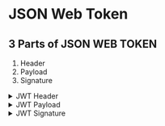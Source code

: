 <h1>JSON Web Token</h1> 
<h2>3 Parts of JSON WEB TOKEN</h2>
<ol>
  <li>Header</li>
  <li>Payload</li>
  <li>Signature</li>
</ol>
<details>
    <summary>JWT Header</summary>
  
  Contains the type of token to be created, and the signing algorithm you're going to use. The type is always 'JWT'
  
```
{
      'alg': 'HS256',  
      'typ': 'JWT'
}
```
</details>
<details>
    <summary>JWT Payload</summary>
  
 A JWT payload contains claims about an entity. A claim is a statement or piece of information and the entity is often a user. There are three claims: Registered, Public, and Private. Anyone can use Registered claim types. Public are created by the developer and can be used publicly. They should be registered to avoid collisions. (repeated claims) Private claims are not registered or public. They're only used between parties that have agreed to use them. 
  
```
{
       'sub': '1234567890',
       'name': 'Harine Cooper',
       'admin': false,
       'iat': 1620924478,
       'exp': 1620939187
}
```
</details>

<details>
    <summary>JWT Signature</summary>

</details>


